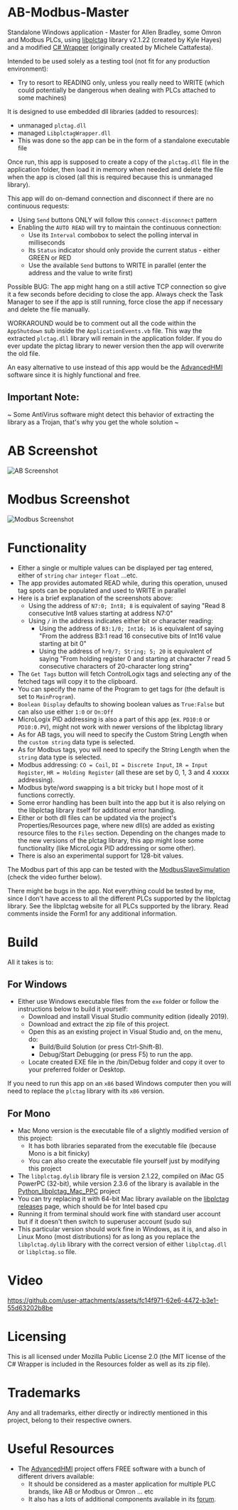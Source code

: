 # AB-Modbus-Master
Standalone Windows application - Master for Allen Bradley, some Omron and Modbus PLCs, using [libplctag](https://github.com/libplctag/libplctag) library v2.1.22 (created by Kyle Hayes) and a modified [C# Wrapper](https://github.com/mesta1/libplctag-csharp) (originally created by Michele Cattafesta).

Intended to be used solely as a testing tool (not fit for any production environment):
- Try to resort to READING only, unless you really need to WRITE (which could potentially be dangerous when dealing with PLCs attached to some machines)

It is designed to use embedded dll libraries (added to resources):
- unmanaged `plctag.dll`
- managed `LibplctagWrapper.dll`
- This was done so the app can be in the form of a standalone executable file

Once run, this app is supposed to create a copy of the `plctag.dll` file in the application folder, then load it in memory when needed and delete the file when the app is closed (all this is required because this is unmanaged library).

This app will do on-demand connection and disconnect if there are no continuous requests:
- Using `Send` buttons ONLY will follow this `connect-disconnect` pattern
- Enabling the `AUTO READ` will try to maintain the continuous connection:
  - Use its `Interval` combobox to select the polling interval in milliseconds
  - Its `Status` indicator should only provide the current status - either GREEN or RED
  - Use the available `Send` buttons to WRITE in parallel (enter the address and the value to write first)

Possible BUG: The app might hang on a still active TCP connection so give it a few seconds before deciding to close the app.
Always check the Task Manager to see if the app is still running, force close the app if necessary and delete the file manually.

WORKAROUND would be to comment out all the code within the `AppShutdown` sub inside the `ApplicationEvents.vb` file. This way the extracted `plctag.dll` library will remain in the application folder. If you do ever update the plctag library to newer version then the app will overwrite the old file.

An easy alternative to use instead of this app would be the [AdvancedHMI](https://www.advancedhmi.com/) software since it is highly functional and free.

## Important Note:
~ Some AntiVirus software might detect this behavior of extracting the library as a Trojan, that's why you get the whole solution ~

# AB Screenshot

![AB Screenshot](screenshots/AB%20&%20Modbus%20Master%20(AB).png?raw=true)

# Modbus Screenshot

![Modbus Screenshot](screenshots/AB%20&%20Modbus%20Master%20(Modbus).png?raw=true)

# Functionality
- Either a single or multiple values can be displayed per tag entered, either of `string` `char` `integer` `float` ...etc.
- The app provides automated READ while, during this operation, unused tag spots can be populated and used to WRITE in parallel
- Here is a brief explanation of the screenshots above:
  - Using the address of `N7:0; Int8; 8` is equivalent of saying "Read 8 consecutive Int8 values starting at address N7:0"
  - Using `/` in the address indicates either bit or character reading:
    - Using the address of `B3:1/0; Int16; 16` is equivalent of saying "From the address B3:1 read 16 consecutive bits of Int16 value starting at bit 0"
    - Using the address of `hr0/7; String; 5; 20` is equivalent of saying "From holding register 0 and starting at character 7 read 5 consecutive characters of 20-character long string"
- The `Get Tags` button will fetch ControlLogix tags and selecting any of the fetched tags will copy it to the clipboard.
- You can specify the name of the Program to get tags for (the default is set to `MainProgram`).
- `Boolean Display` defaults to showing boolean values as `True:False` but can also use either `1:0` or `On:Off`
- MicroLogix PID addressing is also a part of this app (ex. `PD10:0` or `PD10:0.PV`), might not work with newer versions of the libplctag library
- As for AB tags, you will need to specify the Custom String Length when the `custom string` data type is selected.
- As for Modbus tags, you will need to specify the String Length when the `string` data type is selected.
- Modbus addressing: `CO = Coil`, `DI = Discrete Input`, `IR = Input Register`, `HR = Holding Register` (all these are set by 0, 1, 3 and 4 xxxxx addressing).
- Modbus byte/word swapping is a bit tricky but I hope most of it functions correctly.
- Some error handling has been built into the app but it is also relying on the libplctag library itself for additional error handling.
- Either or both dll files can be updated via the project's Properties/Resources page, where new dll(s) are added as existing resource files to the `Files` section. Depending on the changes made to the new versions of the plctag library, this app might lose some functionality (like MicroLogix PID addressing or some other).
- There is also an experimental support for 128-bit values.

The Modbus part of this app can be tested with the [ModbusSlaveSimulation](https://github.com/GitHubDragonFly/ModbusSlaveSimulation) (check the video further below).

There might be bugs in the app. Not everything could be tested by me, since I don't have access to all the different PLCs supported by the libplctag library. See the libplctag website for all PLCs supported by the library. Read comments inside the Form1 for any additional information.

# Build

All it takes is to:

## For Windows

- Either use Windows executable files from the `exe` folder or follow the instructions below to build it yourself:
  - Download and install Visual Studio community edition (ideally 2019).
  - Download and extract the zip file of this project.
  - Open this as an existing project in Visual Studio and, on the menu, do:
    - Build/Build Solution (or press Ctrl-Shift-B).
    - Debug/Start Debugging (or press F5) to run the app.
  - Locate created EXE file in the /bin/Debug folder and copy it over to your preferred folder or Desktop.

If you need to run this app on an `x86` based Windows computer then you will need to replace the `plctag` library with its `x86` version.

## For Mono

- Mac Mono version is the executable file of a slightly modified version of this project:
  - It has both libraries separated from the executable file (because Mono is a bit finicky)
  - You can also create the executable file yourself just by modifying this project
- The `libplctag.dylib` library file is version 2.1.22, compiled on iMac G5 PowerPC (32-bit), while version 2.3.6 of the library is available in the [Python_libplctag_Mac_PPC](https://github.com/GitHubDragonFly/Python_libplctag_Mac_PPC) project
- You can try replacing it with 64-bit Mac library available on the [libplctag releases](https://github.com/libplctag/libplctag/releases) page, which should be for Intel based cpu
- Running it from terminal should work fine with standard user account but if it doesn't then switch to superuser account (sudo su)
- This particular version should work fine in Windows, as it is, and also in Linux Mono (most distributions) for as long as you replace the `libplctag.dylib` library with the correct version of either `libplctag.dll` or `libplctag.so` file.

# Video

https://github.com/user-attachments/assets/fc14f971-62e6-4472-b3e1-55d63202b8be

# Licensing
This is all licensed under Mozilla Public License 2.0 (the MIT license of the C# Wrapper is included in the Resources folder as well as its zip file).

# Trademarks
Any and all trademarks, either directly or indirectly mentioned in this project, belong to their respective owners.

# Useful Resources
- The [AdvancedHMI](https://www.advancedhmi.com) project offers FREE software with a bunch of different drivers available:
  - It should be considered as a master application for multiple PLC brands, like AB or Modbus or Omron ... etc
  - It also has a lots of additional components available in its [forum](https://www.advancedhmi.com/forum/).
